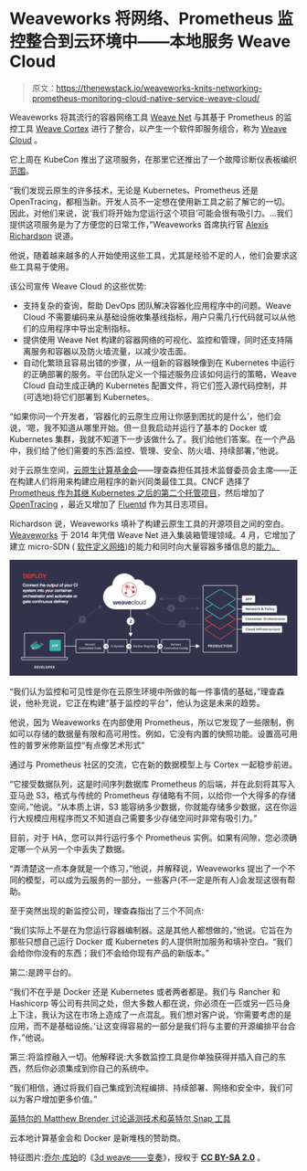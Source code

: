 # Weaveworks 将网络、Prometheus 监控整合到云环境中——本地服务 Weave Cloud

> 原文：<https://thenewstack.io/weaveworks-knits-networking-prometheus-monitoring-cloud-native-service-weave-cloud/>

Weaveworks 将其流行的容器网络工具 [Weave Net](https://www.weave.works/products/weave-net/) 与其基于 Prometheus 的监控工具 [Weave Cortex](https://www.weave.works/news/weaveworks-introduces-monitoring-as-a-service/) 进行了整合，以产生一个软件即服务组合，称为 [Weave Cloud](https://cloud.weave.works/signup) 。

它上周在 KubeCon 推出了这项服务，在那里它还推出了一个故障诊断仪表板编织[范围](https://www.weave.works/introducing-weave-scope-1-0-now-with-weave-net-views/)。

“我们发现云原生的许多技术，无论是 Kubernetes、Prometheus 还是 OpenTracing，都相当新。开发人员不一定想在使用新工具之前了解它的一切。因此，对他们来说，说‘我们将开始为您运行这个项目’可能会很有吸引力。…我们提供这项服务是为了方便您的日常工作，”Weaveworks 首席执行官 [Alexis Richardson](https://twitter.com/monadic) 说道。

他说，随着越来越多的人开始使用这些工具，尤其是经验不足的人，他们会要求这些工具易于使用。

该公司宣传 Weave Cloud 的这些优势:

*   支持复杂的查询，帮助 DevOps 团队解决容器化应用程序中的问题。Weave Cloud 不需要编码来从基础设施收集基线指标，用户只需几行代码就可以从他们的应用程序中导出定制指标。
*   提供使用 Weave Net 构建的容器网络的可视化、监控和管理，同时还支持隔离服务和容器以及防火墙流量，以减少攻击面。
*   自动化繁琐且容易出错的步骤，从一组新的容器映像到在 Kubernetes 中运行的正确部署的服务。平台团队定义一个描述服务应该如何运行的策略，Weave Cloud 自动生成正确的 Kubernetes 配置文件，将它们签入源代码控制，并(可选地)将它们部署到 Kubernetes。

“如果你问一个开发者，‘容器化的云原生应用让你感到困扰的是什么’，他们会说，‘嗯，我不知道从哪里开始。但一旦我启动并运行了基本的 Docker 或 Kubernetes 集群，我就不知道下一步该做什么了。我们给他们答案。在一个产品中，我们给了他们需要的东西:监控、管理、安全、防火墙、持续部署，”他说。

对于云原生空间，[云原生计算基金会](https://www.cncf.io/)——理查森担任其技术监督委员会主席——正在构建人们将用来构建应用程序的新兴同类最佳工具。CNCF 选择了 [Prometheus 作为其继 Kubernetes 之后的第二个托管项目](https://thenewstack.io/cloud-native-computing-foundation-prometheus-second-hosted-project/)，然后增加了 [OpenTracing](https://thenewstack.io/opentracing-aims-clearer-view-processes-distributed-systems/) ，最近又增加了 [Fluentd](https://www.cncf.io/blog/2016/11/09/fluentd-joins-cloud-native-computing-foundation) 作为其日志项目。

Richardson 说，Weaveworks 填补了构建云原生工具的开源项目之间的空白。 [Weaveworks](https://thenewstack.io/connecting-containers-weaveworks/) 于 2014 年凭借 Weave Net 进入集装箱管理领域。4 月，它增加了建立 micro-SDN ( [软件定义网络](https://thenewstack.io/defining-software-defined-networking-part-1/))的能力和同时向大量容器多播信息的[能力。](https://thenewstack.io/weaveworks-makes-easier-deploy-kubernetes-1-2/)

[![screen-shot-2016-11-15-at-9-49-13-am](img/5b713aa6e3c247663d7caa065b941048.png)](https://cloud.weave.works/signup)

“我们认为监控和可见性是你在云原生环境中所做的每一件事情的基础，”理查森说，他补充说，它正在构建“基于监控的平台”，他认为这是未来的趋势。

他说，因为 Weaveworks 在内部使用 Prometheus，所以它发现了一些限制，例如可以存储的数据量有限和高可用性。例如，它没有内置的快照功能。设置高可用性的普罗米修斯监控“有点像艺术形式”

通过与 Prometheus 社区的交流，它在新的数据模型上与 Cortex 一起稳步前进。

“它接受数据队列，这是时间序列数据库 Prometheus 的后端，并在此刻将其写入亚马逊 S3，格式与传统的 Prometheus 存储略有不同，以给你一个大得多的存储空间，”他说。“从本质上讲，S3 能容纳多少数据，你就能存储多少数据，这在你运行大规模应用程序而又不知道自己需要多少存储空间时非常有吸引力。”

目前，对于 HA，您可以并行运行多个 Prometheus 实例。如果有间隙，您必须确定哪一个从另一个中丢失了数据。

“弄清楚这一点本身就是一个练习，”他说，并解释说，Weaveworks 提出了一个不同的模型，可以成为云服务的一部分，一些客户(不一定是所有人)会发现这很有帮助。

至于突然出现的新监控公司，理查森指出了三个不同点:

“我们实际上不是在为您运行容器编制器。这是其他人都想做的，”他说。它旨在为那些只想自己运行 Docker 或 Kubernetes 的人提供附加服务和填补空白。“我们会给你你没有的东西；我们不会给你现有产品的新版本。”

第二:是跨平台的。

“我们不在乎是 Docker 还是 Kubernetes 或者两者都是。我们与 Rancher 和 Hashicorp 等公司有共同之处，但大多数人都在说，你必须在一匹或另一匹马身上下注，我认为这在市场上造成了一点混乱。我们想对客户说，‘你需要考虑的是应用，而不是基础设施。’让这变得容易的一部分是我们将与主要的开源编排平台合作，”他说。

第三:将监控融入一切。他解释说:大多数监控工具是你单独获得并插入自己的东西，然后你必须集成到你自己的系统中。

“我们相信，通过将我们自己集成到流程编排、持续部署、网络和安全中，我们可以为客户增加更多价值。”

[英特尔的 Matthew Brender 讨论遥测技术和英特尔 Snap 工具](https://thenewstack.simplecast.com/episodes/intels-matthew-brender-discusses-telemetry-and-the-intel-snap-tool)

云本地计算基金会和 Docker 是新堆栈的赞助商。

特征图片:[乔尔·库珀](https://www.flickr.com/photos/origamijoel/)的《[3d weave——变奏](https://www.flickr.com/photos/origamijoel/257823547/in/photolist-oMpXz-4veWuB-7vSJGs-5Pt8Gy-4SZUMC-9nU2JJ-74r8pv-8dv22t-qTkNe-7vSs5u-GaAo2-6bAHVx-fQhQb9-xQRJC-6ZFEhG-7fL3F4-3hbmg-oJedTV-asNixR-fUStqd-aDPFHU-4pQfCg-7fPnzj-5Pt8CJ-fqwUM-8CdPxz-8CdQvX-Ywzop-7YgKrg-8CdQRR-6Sp4jm-Tk5Bf-atghRf-HWyxC-7YkLy7-4R5uBH-MLmPL-5pZZ4s-aDPFK3-8ZQJqh-7cybfQ-8Z19LV-hZuqyr-aDKPhF-nCe6RH-bro3Nf-8FDqka-c2BMuf-eMEvmf-8iWadn)》，授权于 **[CC BY-SA 2.0](https://creativecommons.org/licenses/by/2.0/)** 。

<svg xmlns:xlink="http://www.w3.org/1999/xlink" viewBox="0 0 68 31" version="1.1"><title>Group</title> <desc>Created with Sketch.</desc></svg>